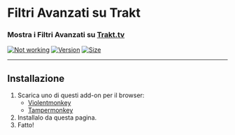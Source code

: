 # Filtri Avanzati su Trakt

### Mostra i Filtri Avanzati su [Trakt.tv](https://trakt.tv/)

[![Not working](https://img.shields.io/badge/%E2%9A%A0-NOT%20WORKING-red?labelColor=red&style=for-the-badge)](https://github.com/iFelix18/Trakt-Userscripts/issues/40)
[![Version](https://img.shields.io/endpoint?url=https://runkit.io/ifelix18/userscript-version/branches/master/Trakt-Userscripts/userscripts/meta/advanced-filtering-on-trakt.meta.js&style=flat-square)](#)
[![Size](https://img.shields.io/github/size/iFelix18/Trakt-Userscripts/userscripts\advanced-filtering-on-trakt.user.js?style=flat-square)](#)

---

## Installazione

1. Scarica uno di questi add-on per il browser:
    - [Violentmonkey](https://violentmonkey.github.io/)
    - [Tampermonkey](https://www.tampermonkey.net/)
2. Installalo da questa pagina.
3. Fatto!
